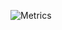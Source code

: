 ![Metrics](https://metrics.lecoq.io/Kyniant?template=classic&achievements=1&tweets=1&music=1&activity=1&projects=1&introduction=1&isocalendar=1&base=header%2C%20activity%2C%20community%2C%20repositories%2C%20metadata&base.indepth=false&base.hireable=false&base.skip=false&isocalendar=false&isocalendar.duration=full-year&achievements=false&achievements.threshold=C&achievements.secrets=true&achievements.display=detailed&achievements.limit=0&activity=false&activity.limit=5&activity.load=300&activity.days=14&activity.visibility=all&activity.timestamps=false&activity.filter=all&projects=false&projects.limit=4&projects.descriptions=false&introduction=false&introduction.title=true&tweets=false&tweets.user=.user.twitter&tweets.attachments=false&tweets.limit=2&music=false&music.provider=spotify&music.user=315jbndkzwcv72mopxqpdxfbcluy&music.mode=recent&music.limit=4&music.played.at=true&music.time.range=short&music.top.type=tracks&config.timezone=America%2FChicago)
